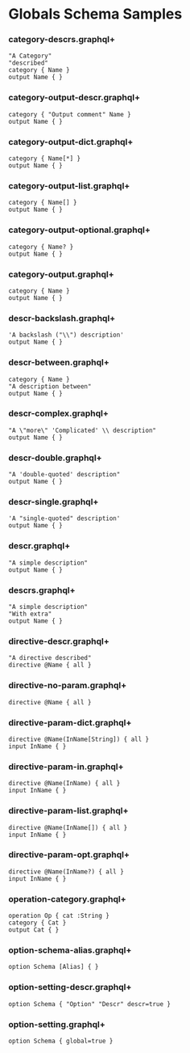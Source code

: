 # Globals Schema Samples

### category-descrs.graphql+

```gqlp
"A Category"
"described"
category { Name }
output Name { }
```

### category-output-descr.graphql+

```gqlp
category { "Output comment" Name }
output Name { }
```

### category-output-dict.graphql+

```gqlp
category { Name[*] }
output Name { }
```

### category-output-list.graphql+

```gqlp
category { Name[] }
output Name { }
```

### category-output-optional.graphql+

```gqlp
category { Name? }
output Name { }
```

### category-output.graphql+

```gqlp
category { Name }
output Name { }
```

### descr-backslash.graphql+

```gqlp
'A backslash ("\\") description'
output Name { }
```

### descr-between.graphql+

```gqlp
category { Name }
"A description between"
output Name { }
```

### descr-complex.graphql+

```gqlp
"A \"more\" 'Complicated' \\ description"
output Name { }
```

### descr-double.graphql+

```gqlp
"A 'double-quoted' description"
output Name { }
```

### descr-single.graphql+

```gqlp
'A "single-quoted" description'
output Name { }
```

### descr.graphql+

```gqlp
"A simple description"
output Name { }
```

### descrs.graphql+

```gqlp
"A simple description"
"With extra"
output Name { }
```

### directive-descr.graphql+

```gqlp
"A directive described"
directive @Name { all }
```

### directive-no-param.graphql+

```gqlp
directive @Name { all }
```

### directive-param-dict.graphql+

```gqlp
directive @Name(InName[String]) { all }
input InName { }
```

### directive-param-in.graphql+

```gqlp
directive @Name(InName) { all }
input InName { }
```

### directive-param-list.graphql+

```gqlp
directive @Name(InName[]) { all }
input InName { }
```

### directive-param-opt.graphql+

```gqlp
directive @Name(InName?) { all }
input InName { }
```

### operation-category.graphql+

```gqlp
operation Op { cat :String }
category { Cat }
output Cat { }
```

### option-schema-alias.graphql+

```gqlp
option Schema [Alias] { }
```

### option-setting-descr.graphql+

```gqlp
option Schema { "Option" "Descr" descr=true }
```

### option-setting.graphql+

```gqlp
option Schema { global=true }
```
